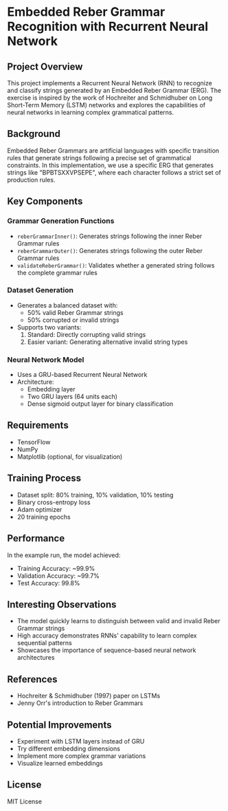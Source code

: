 # Embedded Reber Grammar Recognition with Recurrent Neural Network

## Project Overview

This project implements a Recurrent Neural Network (RNN) to recognize and classify strings generated by an Embedded Reber Grammar (ERG). The exercise is inspired by the work of Hochreiter and Schmidhuber on Long Short-Term Memory (LSTM) networks and explores the capabilities of neural networks in learning complex grammatical patterns.

## Background

Embedded Reber Grammars are artificial languages with specific transition rules that generate strings following a precise set of grammatical constraints. In this implementation, we use a specific ERG that generates strings like "BPBTSXXVPSEPE", where each character follows a strict set of production rules.

## Key Components

### Grammar Generation Functions
- `reberGrammarInner()`: Generates strings following the inner Reber Grammar rules
- `reberGrammarOuter()`: Generates strings following the outer Reber Grammar rules
- `validateReberGrammar()`: Validates whether a generated string follows the complete grammar rules

### Dataset Generation
- Generates a balanced dataset with:
  - 50% valid Reber Grammar strings
  - 50% corrupted or invalid strings
- Supports two variants:
  1. Standard: Directly corrupting valid strings
  2. Easier variant: Generating alternative invalid string types

### Neural Network Model
- Uses a GRU-based Recurrent Neural Network
- Architecture:
  - Embedding layer
  - Two GRU layers (64 units each)
  - Dense sigmoid output layer for binary classification

## Requirements
- TensorFlow
- NumPy
- Matplotlib (optional, for visualization)

## Training Process
- Dataset split: 80% training, 10% validation, 10% testing
- Binary cross-entropy loss
- Adam optimizer
- 20 training epochs

## Performance
In the example run, the model achieved:
- Training Accuracy: ~99.9%
- Validation Accuracy: ~99.7%
- Test Accuracy: 99.8%

## Interesting Observations
- The model quickly learns to distinguish between valid and invalid Reber Grammar strings
- High accuracy demonstrates RNNs' capability to learn complex sequential patterns
- Showcases the importance of sequence-based neural network architectures

## References
- Hochreiter & Schmidhuber (1997) paper on LSTMs
- Jenny Orr's introduction to Reber Grammars

## Potential Improvements
- Experiment with LSTM layers instead of GRU
- Try different embedding dimensions
- Implement more complex grammar variations
- Visualize learned embeddings

## License
MIT License

